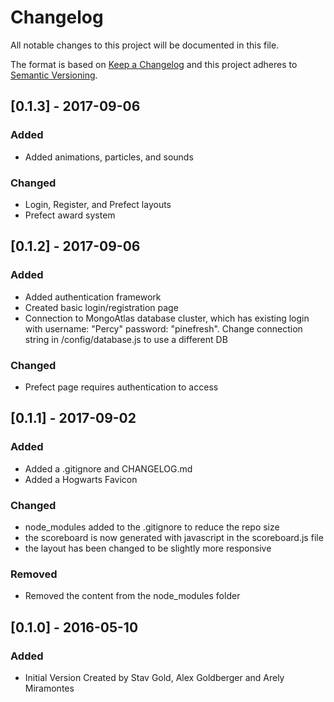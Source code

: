 # Changelog
All notable changes to this project will be documented in this file.

The format is based on [Keep a Changelog](http://keepachangelog.com/en/1.0.0/)
and this project adheres to [Semantic Versioning](http://semver.org/spec/v2.0.0.html).

## [0.1.3] - 2017-09-06
### Added
- Added animations, particles, and sounds

### Changed
- Login, Register, and Prefect layouts
- Prefect award system

## [0.1.2] - 2017-09-06
### Added
- Added authentication framework
- Created basic login/registration page
- Connection to MongoAtlas database cluster, which has existing login with username: "Percy" password: "pinefresh". Change connection string in /config/database.js to use a different DB

### Changed
- Prefect page requires authentication to access

## [0.1.1] - 2017-09-02
### Added
- Added a .gitignore and CHANGELOG.md
- Added a Hogwarts Favicon

### Changed
- node_modules added to the .gitignore to reduce the repo size
- the scoreboard is now generated with javascript in the scoreboard.js file
- the layout has been changed to be slightly more responsive

### Removed
- Removed the content from the node_modules folder

## [0.1.0] - 2016-05-10
### Added
- Initial Version Created by Stav Gold, Alex Goldberger and Arely Miramontes

